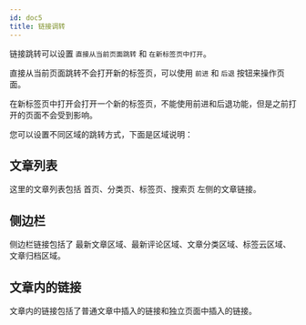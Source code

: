 ```yaml
---
id: doc5
title: 链接调转
---
```


链接跳转可以设置 `直接从当前页面跳转` 和 `在新标签页中打开`。

直接从当前页面跳转不会打开新的标签页，可以使用 `前进` 和 `后退` 按钮来操作页面。

在新标签页中打开会打开一个新的标签页，不能使用前进和后退功能，但是之前打开的页面不会受到影响。

您可以设置不同区域的跳转方式，下面是区域说明：

## 文章列表

这里的文章列表包括 首页、分类页、标签页、搜索页 左侧的文章链接。

## 侧边栏

侧边栏链接包括了 最新文章区域、最新评论区域、文章分类区域、标签云区域、文章归档区域。

## 文章内的链接

文章内的链接包括了普通文章中插入的链接和独立页面中插入的链接。